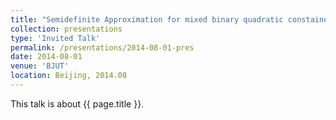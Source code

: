 ```yaml
---
title: "Semidefinite Approximation for mixed binary quadratic constained quadratic programs"
collection: presentations
type: 'Invited Talk'
permalink: /presentations/2014-08-01-pres
date: 2014-08-01
venue: 'BJUT'
location: Beijing, 2014.08
---
```


This talk is about {{ page.title }}.
